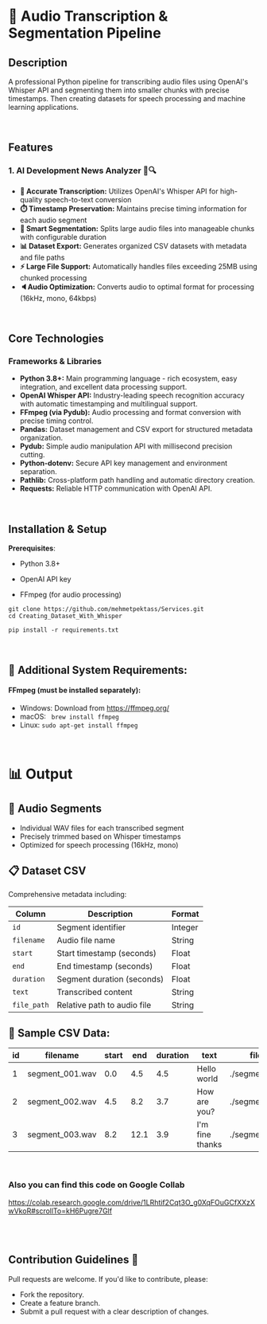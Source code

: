 # 🎤 Audio Transcription & Segmentation Pipeline

## Description
A professional Python pipeline for transcribing audio files using OpenAI's Whisper API and segmenting them into smaller chunks with precise timestamps. Then creating datasets for speech processing and machine learning applications.

<br>

## Features

### 1. AI Development News Analyzer 📰🔍
* **🎯 Accurate Transcription:** Utilizes OpenAI's Whisper API for high-quality speech-to-text conversion
* **⏱️ Timestamp Preservation:** Maintains precise timing information for each audio segment
* **🔪 Smart Segmentation:** Splits large audio files into manageable chunks with configurable duration
* **📊 Dataset Export:** Generates organized CSV datasets with metadata and file paths
* **⚡ Large File Support:** Automatically handles files exceeding 25MB using chunked processing
* **🔈Audio Optimization:** Converts audio to optimal format for processing (16kHz, mono, 64kbps)

<br>

## Core Technologies
### Frameworks & Libraries
* **Python 3.8+:** Main programming language - rich ecosystem, easy integration, and excellent data processing support.
* **OpenAI Whisper API:** Industry-leading speech recognition accuracy with automatic timestamping and multilingual support.
* **FFmpeg (via Pydub):** Audio processing and format conversion with precise timing control.
* **Pandas:** Dataset management and CSV export for structured metadata organization.
* **Pydub:** Simple audio manipulation API with millisecond precision cutting.
* **Python-dotenv:** Secure API key management and environment separation.
* **Pathlib:** Cross-platform path handling and automatic directory creation.
* **Requests:** Reliable HTTP communication with OpenAI API.
<br>

## Installation & Setup

**Prerequisites**:
- Python 3.8+

- OpenAI API key

- FFmpeg (for audio processing)

```
git clone https://github.com/mehmetpektass/Services.git
cd Creating_Dataset_With_Whisper
```
```
pip install -r requirements.txt
```
<br>

## 🔧 Additional System Requirements:
#### FFmpeg (must be installed separately):

- Windows: Download from https://ffmpeg.org/
- macOS: ``` brew install ffmpeg ```
- Linux: ``` sudo apt-get install ffmpeg ```

<br>

# 📊 Output

## 🎵 Audio Segments
- Individual WAV files for each transcribed segment
- Precisely trimmed based on Whisper timestamps
- Optimized for speech processing (16kHz, mono)

## 📋 Dataset CSV
Comprehensive metadata including:

| Column | Description | Format |
|--------|-------------|---------|
| `id` | Segment identifier | Integer |
| `filename` | Audio file name | String |
| `start` | Start timestamp (seconds) | Float |
| `end` | End timestamp (seconds) | Float |
| `duration` | Segment duration (seconds) | Float |
| `text` | Transcribed content | String |
| `file_path` | Relative path to audio file | String |

## 📄 Sample CSV Data:
| id | filename | start | end | duration | text | file_path |
|----|----------|-------|-----|----------|------|-----------|
| 1 | segment_001.wav | 0.0 | 4.5 | 4.5 | Hello world | ./segment_001.wav |
| 2 | segment_002.wav | 4.5 | 8.2 | 3.7 | How are you? | ./segment_002.wav |
| 3 | segment_003.wav | 8.2 | 12.1 | 3.9 | I'm fine thanks | ./segment_003.wav |

<br>

### Also you can find this code on Google Collab
https://colab.research.google.com/drive/1LRhtif2Cqt3O_g0XqFOuGCfXXzXwVkoR#scrollTo=kH6Pugre7Glf

<br>
<br>

## Contribution Guidelines  🚀
 Pull requests are welcome. If you'd like to contribute, please:

* Fork the repository.
* Create a feature branch.
* Submit a pull request with a clear description of changes.


